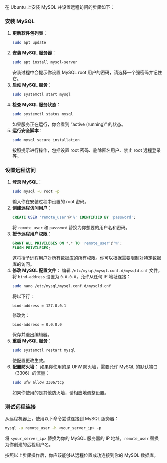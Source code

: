 在 Ubuntu 上安装 MySQL 并设置远程访问的步骤如下：

### 安装 MySQL
1. **更新软件包列表**：
   ```bash
   sudo apt update
   ```
2. **安装 MySQL 服务器**：
   ```bash
   sudo apt install mysql-server
   ```
   安装过程中会提示你设置 MySQL root 用户的密码，请选择一个强密码并记住它。
3. **启动 MySQL 服务**：
   ```bash
   sudo systemctl start mysql
   ```
4. **检查 MySQL 服务状态**：
   ```bash
   sudo systemctl status mysql
   ```
   如果服务正在运行，你会看到 “active (running)” 的状态。
5. **运行安全脚本**：
   ```bash
   sudo mysql_secure_installation
   ```
   按照提示进行操作，包括设置 root 密码、删除匿名用户、禁止 root 远程登录等。

### 设置远程访问
1. **登录 MySQL**：
   ```bash
   sudo mysql -u root -p
   ```
   输入你在安装过程中设置的 root 密码。
2. **创建远程访问用户**：
   ```sql
   CREATE USER 'remote_user'@'%' IDENTIFIED BY 'password';
   ```
   将 `remote_user` 和 `password` 替换为你想要的用户名和密码。
3. **授予远程用户权限**：
   ```sql
   GRANT ALL PRIVILEGES ON *.* TO 'remote_user'@'%';
   FLUSH PRIVILEGES;
   ```
   这将授予远程用户对所有数据库的所有权限。你可以根据需要限制对特定数据库的访问。
4. **修改 MySQL 配置文件**：
   编辑 `/etc/mysql/mysql.conf.d/mysqld.cnf` 文件，将 `bind-address` 设置为 `0.0.0.0`，允许从任何 IP 地址连接：
   ```bash
   sudo nano /etc/mysql/mysql.conf.d/mysqld.cnf
   ```
   将以下行：
   ```plaintext
   bind-address = 127.0.0.1
   ```
   修改为：
   ```plaintext
   bind-address = 0.0.0.0
   ```
   保存并退出编辑器。
5. **重启 MySQL 服务**：
   ```bash
   sudo systemctl restart mysql
   ```
   使配置更改生效。
6. **配置防火墙**：
   如果你使用的是 UFW 防火墙，需要允许 MySQL 的默认端口（3306）的流量：
   ```bash
   sudo ufw allow 3306/tcp
   ```
   如果你使用的是其他防火墙，请相应地调整设置。

### 测试远程连接
从远程机器上，使用以下命令尝试连接到 MySQL 服务器：
```bash
mysql -u remote_user -h <your_server_ip> -p
```
将 `<your_server_ip>` 替换为你的 MySQL 服务器的 IP 地址，`remote_user` 替换为你创建的远程用户名。

按照以上步骤操作后，你应该能够从远程位置成功连接到你的 MySQL 数据库。
<!--stackedit_data:
eyJoaXN0b3J5IjpbMTMwMTY3NzEyN119
-->